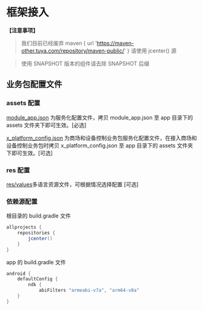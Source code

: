 # 框架接入

**【注意事项】**
>  我们目前已经废弃 maven { url 'https://maven-other.tuya.com/repository/maven-public/' } 请使用 jcenter() 源

>  使用 SNAPSHOT 版本的组件请去除 SNAPSHOT 后缀

## 业务包配置文件

### assets 配置

[module_app.json](https://github.com/TuyaInc/tuya_smart_bizbundle_language/blob/master/assets/) 为服务化配置文件，拷贝 module_app.json 至 app 目录下的 assets 文件夹下即可生效。[必选]

[x_platform_config.json](https://github.com/TuyaInc/tuya_smart_bizbundle_language/blob/master/assets/) 为商场和设备控制业务包服务化配置文件，在接入商场和设备控制业务包时拷贝 x_platform_config.json 至 app 目录下的 assets 文件夹下即可生效。[可选]

### res 配置

[res/values](https://github.com/TuyaInc/tuya_smart_bizbundle_language/tree/master/res)多语言资源文件，可根据情况选择配置 [可选]

### 依赖源配置
根目录的 build.gradle 文件
``` java
allprojects {
    repositories {
        jcenter()
    }
}
```
app 的 build.gradle 文件
``` java
android {
    defaultConfig {
        ndk {
            abiFilters "armeabi-v7a", "arm64-v8a"
    }
}
```